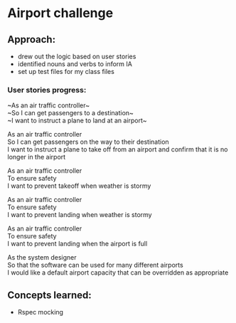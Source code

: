 # Airport challenge

## Approach:

- drew out the logic based on user stories
- identified nouns and verbs to inform IA
- set up test files for my class files



### User stories progress:

~As an air traffic controller~    
~So I can get passengers to a destination~  
~I want to instruct a plane to land at an airport~  

As an air traffic controller  
So I can get passengers on the way to their destination  
I want to instruct a plane to take off from an airport and  confirm that it is no longer in the airport  

As an air traffic controller   
To ensure safety  
I want to prevent takeoff when weather is stormy  

As an air traffic controller  
To ensure safety  
I want to prevent landing when weather is stormy  

As an air traffic controller   
To ensure safety   
I want to prevent landing when the airport is full  

As the system designer  
So that the software can be used for many different airports  
I would like a default airport capacity that can be overridden  as appropriate  

## Concepts learned:

- Rspec mocking